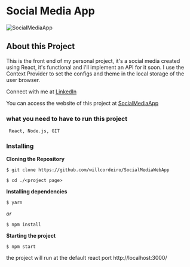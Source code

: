 # Social Media App

![SocialMediaApp](https://user-images.githubusercontent.com/98745885/187312614-be3f4e89-516f-4efd-a1ca-80ef3ca663f2.png)

## About this Project
This is the front end of my personal project, it's a social media created using React, it's functional and i'll implement an API for it soon. I use the Context Provider to set the configs and theme in the local storage of the user browser.

Connect with me at [LinkedIn](https://www.linkedin.com/in/william-cordeiro-568229238/)

You can access the website of this project at [SocialMediaApp](https://willcordeiro.github.io/SocialMediaGhpages/)


### what you need to have to run this project

```
 React, Node.js, GIT
```

### Installing

**Cloning the Repository**

```
$ git clone https://github.com/willcordeiro/SocialMediaWebApp

$ cd ./<project page>
```

**Installing dependencies**

```
$ yarn
```

_or_

```
$ npm install
```

**Starting the project**

```
$ npm start
```

the project will run at the default react port http://localhost:3000/


